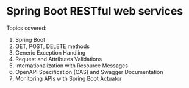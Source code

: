 # Spring Boot RESTful web services

Topics covered:

1. Spring Boot
2. GET, POST, DELETE methods
3. Generic Exception Handling
4. Request and Attributes Validations
5. Internationalization with Resource Messages
6. OpenAPI Specification (OAS) and Swagger Documentation
7. Monitoring APIs with Spring Boot Actuator
